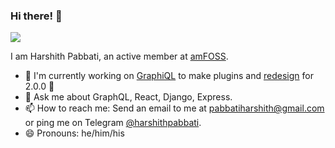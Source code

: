 ### Hi there! 👋

![](https://komarev.com/ghpvc/?username=harshithpabbati)

I am Harshith Pabbati, an active member at [amFOSS](https://amfoss.in).

- 🔭 I'm currently working on [GraphiQL](https://github.com/graphql/graphiql) to make plugins and [redesign](https://user-images.githubusercontent.com/49038/66406880-346bd780-e9a1-11e9-82c9-669a21436eb3.png) for 2.0.0 🎉
- 💬 Ask me about GraphQL, React, Django, Express.
- 📫 How to reach me: Send an email to me at [pabbatiharshith@gmail.com](mailto:pabbatiharshith@gmail.com) or ping me on Telegram [@harshithpabbati](https://t.me/harshithpabbati).
- 😄 Pronouns: he/him/his
